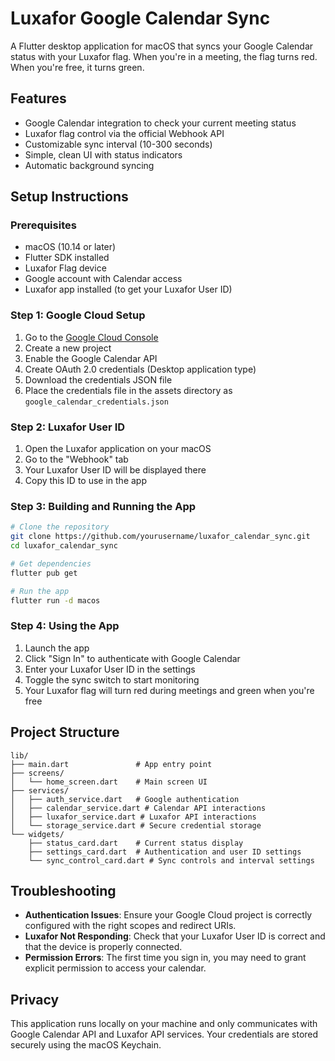 # Luxafor Google Calendar Sync

A Flutter desktop application for macOS that syncs your Google Calendar status with your Luxafor flag. When you're in a meeting, the flag turns red. When you're free, it turns green.

## Features

- Google Calendar integration to check your current meeting status
- Luxafor flag control via the official Webhook API
- Customizable sync interval (10-300 seconds)
- Simple, clean UI with status indicators
- Automatic background syncing

## Setup Instructions

### Prerequisites

- macOS (10.14 or later)
- Flutter SDK installed
- Luxafor Flag device
- Google account with Calendar access
- Luxafor app installed (to get your Luxafor User ID)

### Step 1: Google Cloud Setup

1. Go to the [Google Cloud Console](https://console.cloud.google.com/)
2. Create a new project
3. Enable the Google Calendar API
4. Create OAuth 2.0 credentials (Desktop application type)
5. Download the credentials JSON file
6. Place the credentials file in the assets directory as `google_calendar_credentials.json`

### Step 2: Luxafor User ID

1. Open the Luxafor application on your macOS
2. Go to the "Webhook" tab
3. Your Luxafor User ID will be displayed there
4. Copy this ID to use in the app

### Step 3: Building and Running the App

```bash
# Clone the repository
git clone https://github.com/yourusername/luxafor_calendar_sync.git
cd luxafor_calendar_sync

# Get dependencies
flutter pub get

# Run the app
flutter run -d macos
```

### Step 4: Using the App

1. Launch the app
2. Click "Sign In" to authenticate with Google Calendar
3. Enter your Luxafor User ID in the settings
4. Toggle the sync switch to start monitoring
5. Your Luxafor flag will turn red during meetings and green when you're free

## Project Structure

```
lib/
├── main.dart               # App entry point
├── screens/
│   └── home_screen.dart    # Main screen UI
├── services/
│   ├── auth_service.dart   # Google authentication
│   ├── calendar_service.dart # Calendar API interactions
│   ├── luxafor_service.dart # Luxafor API interactions
│   └── storage_service.dart # Secure credential storage
└── widgets/
    ├── status_card.dart    # Current status display
    ├── settings_card.dart  # Authentication and user ID settings
    └── sync_control_card.dart # Sync controls and interval settings
```

## Troubleshooting

- **Authentication Issues**: Ensure your Google Cloud project is correctly configured with the right scopes and redirect URIs.
- **Luxafor Not Responding**: Check that your Luxafor User ID is correct and that the device is properly connected.
- **Permission Errors**: The first time you sign in, you may need to grant explicit permission to access your calendar.

## Privacy

This application runs locally on your machine and only communicates with Google Calendar API and Luxafor API services. Your credentials are stored securely using the macOS Keychain.
